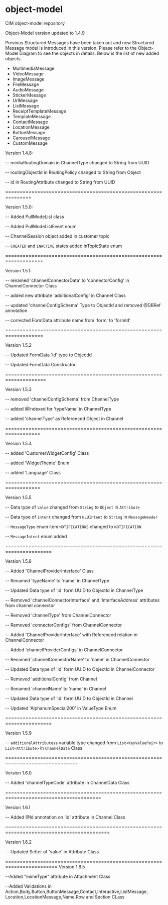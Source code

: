 # object-model
CIM object-model repository

Object-Model version updated to 1.4.9

Previous Structured Messages have been taken out and new Structured Message model is introduced in this version.
Please refer to the Object-Model Diagram to see the objects in details.
Below is the list of new added objects.

- MultimediaMessage
- VideoMessage
- ImageMessage
- FileMessage
- AudioMessage
- StickerMessage
- UrlMessage
- ListMessage
- ReceiptTemplateMessage
- TemplateMessage
- ContactMessage
- LocationMessage
- ButtonMessage
- CarouselMessage
- CustomMessage




Version 1.4.8:

-- mediaRoutingDomain in ChannelType changed to String from UUID

-- routingObjectId in RoutingPolicy changed to String from Object

-- id in RoutingAttribute changed to String from UUID

===============================================================

Version 1.5.0:

 -- Added PullModeList class
 
 -- Added PullModeListEvent enum
 
 -- ChannelSession object added in customer topic
 
 -- `CREATED`  and `INACTIVE` states added inTopicState enum  
 

===================================================================

Version 1.5.1:


 -- renamed 'channelConnectorData' to 'connectorConfig' in ChannelConnector Class

 -- added new attribute 'additionalConfig' in Channel Class

 -- updated 'channelConfigSchema' Type to ObjectId and removed @DBRef annotation

 -- corrected FormData attribute name from 'form' to 'formId'


===================================================================

Version 1.5.2


 -- Updated FormData 'id' type to ObjectId
 
 -- Updated FormData Constructor 

 

====================================================================

Version 1.5.3


 -- removed 'channelConfigSchema' from ChannelType
  
 -- added @Indexed for 'typeName' in ChannelType

 -- added 'channelType' as Referenced Object in Channel


 ==================================================================
 
Version 1.5.4


 -- added 'CustomerWidgetConfig' Class

 -- added 'WidgetTheme' Enum
 
 -- added 'Language' Class
 
  ==================================================================
  
 Version 1.5.5
 
  -- Data type of `value` changed from `String` to `Object` in `Attribute`  
 
  -- Data type of `intent` changed from `NLUIntent` to `String` in `MessageHeader`
  
  -- `MessageType` enum item `NOTIFICATIONS` changed to `NOTIFICATION`
  
  -- `MessageIntent` enum added
    


  ======================================================================
  
 Version 1.5.8

 -- Added 'ChannelProviderInterface' Class

 -- Renamed 'typeName' to 'name' in ChannelType

 -- Updated Data type of 'id' form UUID to ObjectId in ChannelType
 
 -- Removed 'channelConnectorInterface' and 'interfaceAddress' attributes from channel connector 

 -- Removed 'channelType' from ChannelConnector

 -- Removed 'connectorConfigs' from ChannelConnector
 
 -- Added 'ChannelProviderInterface' with Referenced relation in ChannelConnector
 
 -- Added 'channelProviderConfigs' in ChannelConnector
 
 -- Renamed 'channelConnectorName' to 'name' in ChannelConnector
 
 -- Updated Data type of 'id' form UUID to ObjectId in ChannelConnector
 
 -- Removed 'additionalConfig' from Channel
 
 -- Renamed 'channelName' to 'name' in Channel
 
 -- Updated Data type of 'id' form UUID to ObjectId in Channel
 
 -- Updated 'AlphanumSpecial200' in ValueType Enum
 
   ======================================================================
   
 Version 1.5.9

 -- `additionalAttributesa` variable type changed from `List<KeyValuePair>` to `List<Attribute>` in `ChannelData` Class
 

  ===============================================================================
  
  Version 1.6.0
  

 -- Added 'channelTypeCode' attribute in ChannelData Class 
 


  =======================================================================================
  
 Version 1.6.1
 

 -- Added @Id annotation on 'id' attribute in Channel Class  
 


  ==========================================================================================
  
 Version 1.6.2
 

 -- Updated Setter of 'value' in Attribute Class

  ========================================================================
 Version 1.6.5

 --Added "mimeType" attribute in Attachment Class

 --Added Validations in Action,Body,Button,ButtonMessage,Contact,Interactive,ListMessage,
 Location,LocationMessage,Name,Row and Section CLass